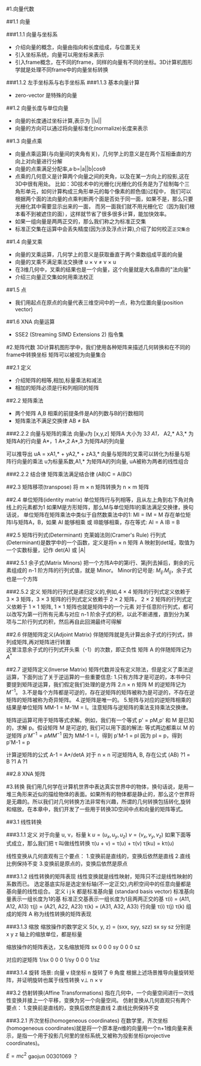 #1.向量代数

##1.1 向量

###1.1.1 向量与坐标系
* 介绍向量的概念，向量由指向和长度组成，与位置无关
* 引入坐标系统，向量可以用坐标来表示
* 引入frame概念，在不同的frame，同样的向量有不同的坐标。3D计算机图形学就是处理不同frame中的向量坐标转换

###1.1.2 左手坐标系与右手坐标系
###1.1.3 基本向量计算
* zero-vector 是特殊的向量

##1.2 向量长度与单位向量
* 向量的长度通过坐标计算,表示为 ||u||
* 向量的方向可以通过将向量标准化(normalize)长度来表示

##1.3 向量点乘
* 向量点乘运算(与向量间的夹角有关)，几何学上的意义是在两个互相垂直的方向上对向量进行分解
* 向量的点乘满足分配率,a·b=|a||b|cosθ
* 点乘的几何意义是计算两个向量之间的夹角，以及在某一方向上的投影,这在3D中很有用处。
比如：3D技术中的光栅化(光栅化的任务是为了绘制每个三角形单元，如何计算构成三角形单元的每个像素的颜色值)过程中，
我们可以根据两个面的法向量的点乘判断两个面是否处于同一面，如果不是，那么只要光栅化其中需要显示出来的一面，
而另一面我们就不用光栅化它（因为我们根本看不到被遮住的面），这样就节省了很多很多计算，能加快效率。
* 如果一组向量是两两正交的，那么我们称之为标准正交集
* 标准正交集在运算中会丢失精度(因为涉及浮点计算),介绍了如何校正`正交集合`

##1.4 向量叉乘
* 向量的叉乘运算，几何学上的意义是获取垂直于两个乘数组成平面的向量
* 向量的叉乘不满足乘法交换律   u × v ≠ v × u
* 在3维几何中，叉乘的结果也是一个向量，这个向量就是大名鼎鼎的"法向量"
* 介绍三向量正交集如何用乘法校正

##1.5 点
* 我们用起点在原点的向量代表三维空间中的一点，称为位置向量(position vector)

##1.6 XNA 向量运算
* SSE2 (Streaming SIMD Extensions 2) 指令集


#2.矩阵代数
3D计算机图形学中，我们使用各种矩阵来描述几何转换和在不同的frame中转换坐标
矩阵可以被视为向量集合

##2.1 定义
* 介绍矩阵的相等,相加,标量乘法和减法
* 相加的矩阵必须是行和列相同的矩阵

##2.2 矩阵乘法
* 两个矩阵 A,B 相乘的前提条件是A的列数与B的行数相同
* 矩阵乘法不满足交换律 AB ≠ BA

###2.2.2 向量与矩阵的乘法
向量u为 [x,y,z]
矩阵A 大小为 3*3
A1，*  A2,*  A3,* 为矩阵A的行向量
A*，1  A*,2  A*,3 为矩阵A的列向量

可以推导出 uA = xA1,* + yA2,* + zA3,*
向量与矩阵的叉乘可以转化为标量与矩阵行向量的乘法
u为标量系数,A1,* 为矩阵A的列向量, uA被称为两者的线性组合

###2.2.2 结合律
矩阵乘法满足结合律
(AB)C = A(BC)

##2.3 矩阵移项(transpose)
将 m × n 矩阵转换为 n × m 矩阵

##2.4 单位矩阵(identity matrix)
单位矩阵行与列相等，且从左上角到右下角对角线上的元素都为1
如果M是方形矩阵，那么M与单位矩阵I的乘法满足交换律，换句话说，
单位矩阵在矩阵乘法中类似于自然数乘法中的1:
MI = IM = M
存在单位矩阵I与矩阵A，B，如果 AI 能够相乘 或 IB能够相乘，存在等式:
AI = A 
IB = B

##2.5 矩阵行列式(Determinant)
克莱姆法则(Cramer's Rule)
行列式(Determinant)是数学中的一个函数，定义是将n × n 矩阵 A 映射到det域，取值为一个实数标量，记作 det(A) 或 |A|

###2.5.1 余子式(Matrix Minors)
把一个方阵A中的第i行、第j列去掉后，剩余的元素组成的 n-1 阶方阵的行列式值，就是 Minor。
Minor的记号是: $M_{ij}.M_{ij}$，余子式也是一个方阵

###2.5.2 定义
矩阵的行列式是递归定义的,例如,4 × 4 矩阵的行列式定义依赖于 3 × 3 矩阵，3 × 3 矩阵的行列式定义依赖于 2 × 2 矩阵，
2 × 2 矩阵的行列式定义依赖于 1 × 1 矩阵, 1 × 1 矩阵也就是矩阵中的一个元素
对于任意阶行列式，都可以改写为第一行所有元素与对应 n-1 阶余子式的积，以此不断递推，直到分为某项与二阶行列式的积，然后再自此回溯最终可得解

##2.6 伴随矩阵定义(Adjoint Matrix)
伴随矩阵就是先计算出余子式的行列式，排列成矩阵,再对矩阵进行转置  
这里注意余子式的行列式开头乘（-1）的次数，即正负性
矩阵 A 的伴随矩阵记为 $A^*$


##2.7 逆矩阵定义(Inverse Matrix)
矩阵代数并没有定义除法，但是定义了乘法逆运算，下面列出了关于逆运算的一些重要信息:
1.只有方阵才是可逆的，本书中只要提到矩阵逆运算，我们假定我们处理的是方阵
2.n × n 矩阵 M 的逆矩阵记为 $M^{-1}$。
3.不是每个方阵都是可逆的，存在逆矩阵的矩阵被称为是可逆的，不存在逆矩阵的矩阵被称为奇异矩阵。
4.逆矩阵是唯一的。
5.矩阵与对应的逆矩阵相乘的结果是单位矩阵 MM-1 = M-1M = I。注意矩阵与逆矩阵的乘法支持乘法交换律。

矩阵逆运算可用于矩阵等式求解。例如，我们有一个等式 p' = pM,p' 和 M 是已知的，求解 p。假设矩阵 M 是可逆的, 我们可以用下面的解法:
等式两边都乘以 M 的逆矩阵
$p'M^{-1} = pMM^{-1}$
因为 MM-1 = I，得到
p'M-1 = pI
因为 pI = p，得到
p'M-1 = p

计算逆矩阵的公式 A-1 = A*/detA
对于 n × n 可逆矩阵A, B, 存在公式 (AB) ?1 = B ?1 A ?1


##2.8 XNA 矩阵



#3.转换
我们用几何学在计算机世界中表达真实世界中的物体，换句话说，是用一堆三角形来近似的描绘物体的表面。如果所有的物体都是静止的，那么这个世界将是无趣的。所以我们对几何转换方法非常有兴趣，所谓的几何转换包括转化,旋转和缩放。在本章中，我们开发了一些用于转换3D空间中点和向量的矩阵等式。

##3.1 线性转换

###3.1.1 定义
对于向量 u, v，标量 k
$u = (u_x, u_y, u_z)$
$v = (v_x, v_y, v_z)$
如果下面等式成立，那么我们把 τ 叫做线性转换
τ(u + v) = τ(u) + τ(v)
τ(ku) = kτ(u) 

线性变换从几何直观有三个要点：
1.变换前是直线的，变换后依然是直线
2.直线比例保持不变
3.变换前是原点的，变换后依然是原点


###3.1.2 线性转换的矩阵表现
线性变换就是线性映射，矩阵只不过是线性映射的系数而已。
选定基底实际是选定坐标轴(不一定正交),内积空间中的任意向量都是基向量的线性组合。
定义 i j k 都是标准基向量 (standard basis vector)
标准基向量表示一组长度为1的基
标准正交基表示一组长度为1且两两正交的基
τ(i) = (A11, A12, A13)
τ(j) = (A21, A22, A23)
τ(k) = (A31, A32, A33)
行向量 τ(i) τ(j) τ(k) 组成的矩阵 A 称为线性转换的矩阵表现


###3.1.3 缩放
缩放操作的数学定义
S(x, y, z) = (sxx, syy, szz)
sx sy sz 分别是 x y z 轴上的缩放单位，都是标量

缩放操作的矩阵表达，又名缩放矩阵
sx  0   0
0   sy  0
0   0   sz

对应的逆矩阵
1/sx  0     0
0     1/sy  0
0     0     1/sz


###3.1.4 旋转
场景: 向量 v 绕坐标 n 旋转了 θ 角度
根据上述场景推导向量旋转矩阵，并证明旋转也属于线性转换
 v⊥
 n × v


##3.2 仿射转换(Affine Transformations)
指在几何中，一个向量空间进行一次线性变换并接上一个平移，变换为另一个向量空间。
仿射变换从几何直观只有两个要点：
1.变换前是直线的，变换后依然是直线
2.直线比例保持不变


###3.2.1 齐次坐标(homogeneous coordinates)
在数学里，齐次坐标(homogeneous coordinates)就是将一个原本是n维的向量用一个n+1维向量来表示，是指一个用于投影几何里的坐标系统,又被称为投影坐标(projective coordinates)。



$E = mc^2$
gaojun 00301069 ？






